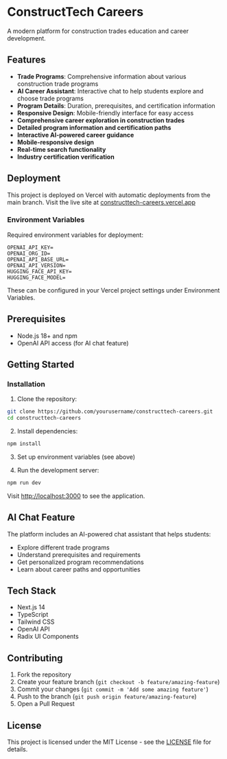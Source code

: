 # ConstructTech Careers

A modern platform for construction trades education and career development.

## Features

- **Trade Programs**: Comprehensive information about various construction trade programs
- **AI Career Assistant**: Interactive chat to help students explore and choose trade programs
- **Program Details**: Duration, prerequisites, and certification information
- **Responsive Design**: Mobile-friendly interface for easy access
- **Comprehensive career exploration in construction trades**
- **Detailed program information and certification paths**
- **Interactive AI-powered career guidance**
- **Mobile-responsive design**
- **Real-time search functionality**
- **Industry certification verification**

## Deployment

This project is deployed on Vercel with automatic deployments from the main branch. Visit the live site at [constructtech-careers.vercel.app](https://constructtech-careers.vercel.app)

### Environment Variables

Required environment variables for deployment:

```env
OPENAI_API_KEY=
OPENAI_ORG_ID=
OPENAI_API_BASE_URL=
OPENAI_API_VERSION=
HUGGING_FACE_API_KEY=
HUGGING_FACE_MODEL=
```

These can be configured in your Vercel project settings under Environment Variables.

## Prerequisites

- Node.js 18+ and npm
- OpenAI API access (for AI chat feature)

## Getting Started

### Installation

1. Clone the repository:
```bash
git clone https://github.com/yourusername/constructtech-careers.git
cd constructtech-careers
```

2. Install dependencies:
```bash
npm install
```

3. Set up environment variables (see above)

4. Run the development server:
```bash
npm run dev
```

Visit [http://localhost:3000](http://localhost:3000) to see the application.

## AI Chat Feature

The platform includes an AI-powered chat assistant that helps students:
- Explore different trade programs
- Understand prerequisites and requirements
- Get personalized program recommendations
- Learn about career paths and opportunities

## Tech Stack

- Next.js 14
- TypeScript
- Tailwind CSS
- OpenAI API
- Radix UI Components

## Contributing

1. Fork the repository
2. Create your feature branch (`git checkout -b feature/amazing-feature`)
3. Commit your changes (`git commit -m 'Add some amazing feature'`)
4. Push to the branch (`git push origin feature/amazing-feature`)
5. Open a Pull Request

## License

This project is licensed under the MIT License - see the [LICENSE](LICENSE) file for details.
